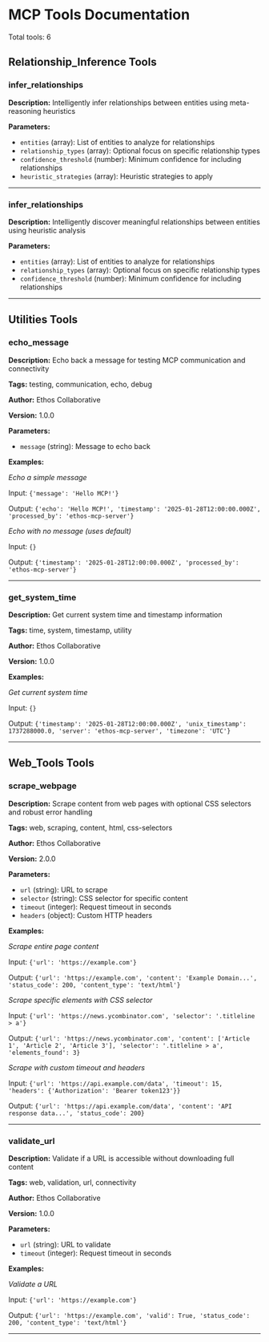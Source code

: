 # MCP Tools Documentation

Total tools: 6

## Relationship_Inference Tools

### infer_relationships

**Description:** Intelligently infer relationships between entities using meta-reasoning heuristics

**Parameters:**

- `entities` (array): List of entities to analyze for relationships
- `relationship_types` (array): Optional focus on specific relationship types
- `confidence_threshold` (number): Minimum confidence for including relationships
- `heuristic_strategies` (array): Heuristic strategies to apply

---

### infer_relationships

**Description:** Intelligently discover meaningful relationships between entities using heuristic analysis

**Parameters:**

- `entities` (array): List of entities to analyze for relationships
- `relationship_types` (array): Optional focus on specific relationship types
- `confidence_threshold` (number): Minimum confidence for including relationships

---

## Utilities Tools

### echo_message

**Description:** Echo back a message for testing MCP communication and connectivity

**Tags:** testing, communication, echo, debug

**Author:** Ethos Collaborative

**Version:** 1.0.0

**Parameters:**

- `message` (string): Message to echo back

**Examples:**

*Echo a simple message*

Input: `{'message': 'Hello MCP!'}`

Output: `{'echo': 'Hello MCP!', 'timestamp': '2025-01-28T12:00:00.000Z', 'processed_by': 'ethos-mcp-server'}`

*Echo with no message (uses default)*

Input: `{}`

Output: `{'timestamp': '2025-01-28T12:00:00.000Z', 'processed_by': 'ethos-mcp-server'}`

---

### get_system_time

**Description:** Get current system time and timestamp information

**Tags:** time, system, timestamp, utility

**Author:** Ethos Collaborative

**Version:** 1.0.0

**Examples:**

*Get current system time*

Input: `{}`

Output: `{'timestamp': '2025-01-28T12:00:00.000Z', 'unix_timestamp': 1737288000.0, 'server': 'ethos-mcp-server', 'timezone': 'UTC'}`

---

## Web_Tools Tools

### scrape_webpage

**Description:** Scrape content from web pages with optional CSS selectors and robust error handling

**Tags:** web, scraping, content, html, css-selectors

**Author:** Ethos Collaborative

**Version:** 2.0.0

**Parameters:**

- `url` (string): URL to scrape
- `selector` (string): CSS selector for specific content
- `timeout` (integer): Request timeout in seconds
- `headers` (object): Custom HTTP headers

**Examples:**

*Scrape entire page content*

Input: `{'url': 'https://example.com'}`

Output: `{'url': 'https://example.com', 'content': 'Example Domain...', 'status_code': 200, 'content_type': 'text/html'}`

*Scrape specific elements with CSS selector*

Input: `{'url': 'https://news.ycombinator.com', 'selector': '.titleline > a'}`

Output: `{'url': 'https://news.ycombinator.com', 'content': ['Article 1', 'Article 2', 'Article 3'], 'selector': '.titleline > a', 'elements_found': 3}`

*Scrape with custom timeout and headers*

Input: `{'url': 'https://api.example.com/data', 'timeout': 15, 'headers': {'Authorization': 'Bearer token123'}}`

Output: `{'url': 'https://api.example.com/data', 'content': 'API response data...', 'status_code': 200}`

---

### validate_url

**Description:** Validate if a URL is accessible without downloading full content

**Tags:** web, validation, url, connectivity

**Author:** Ethos Collaborative

**Version:** 1.0.0

**Parameters:**

- `url` (string): URL to validate
- `timeout` (integer): Request timeout in seconds

**Examples:**

*Validate a URL*

Input: `{'url': 'https://example.com'}`

Output: `{'url': 'https://example.com', 'valid': True, 'status_code': 200, 'content_type': 'text/html'}`

---

